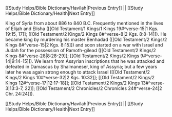 [[Study Helps/Bible Dictionary/Havilah|Previous Entry]]  ||  [[Study Helps/Bible Dictionary/Health|Next Entry]]

 King of Syria from about 886 to 840 B.C. Frequently mentioned in the lives of Elijah and Elisha ([[Old Testament/1 Kings/1 Kings 19#^verse-15|1 Kgs. 19:15, 17]]; [[Old Testament/2 Kings/2 Kings 8#^verse-8|2 Kgs. 8:8-14]]). He became king by murdering his master Benhadad ([[Old Testament/2 Kings/2 Kings 8#^verse-15|2 Kgs. 8:15]]) and soon started on a war with Israel and Judah for the possession of Ramoth-gilead ([[Old Testament/2 Kings/2 Kings 8#^verse-28|8:28-29]]; [[Old Testament/2 Kings/2 Kings 9#^verse-14|9:14-15]]). We learn from Assyrian inscriptions that he was attacked and defeated in Damascus by Shalmaneser, king of Assyria; but a few years later he was again strong enough to attack Israel ([[Old Testament/2 Kings/2 Kings 10#^verse-32|2 Kgs. 10:32]]; [[Old Testament/2 Kings/2 Kings 12#^verse-17|12:17-18]]; [[Old Testament/2 Kings/2 Kings 13#^verse-3|13:3-7, 22]]; [[Old Testament/2 Chronicles/2 Chronicles 24#^verse-24|2 Chr. 24:24]]).

[[Study Helps/Bible Dictionary/Havilah|Previous Entry]]  ||  [[Study Helps/Bible Dictionary/Health|Next Entry]]